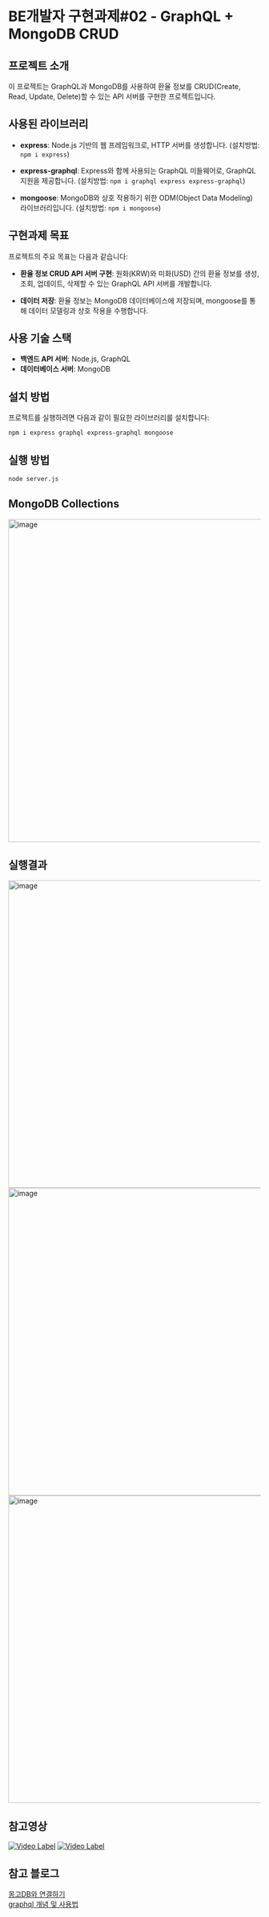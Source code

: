 # BE개발자 구현과제#02 - GraphQL + MongoDB CRUD

## 프로젝트 소개

이 프로젝트는 GraphQL과 MongoDB를 사용하여 환율 정보를 CRUD(Create, Read, Update, Delete)할 수 있는 API 서버를 구현한 프로젝트입니다.

## 사용된 라이브러리

- **express**: Node.js 기반의 웹 프레임워크로, HTTP 서버를 생성합니다. (설치방법: `npm i express`)

- **express-graphql**: Express와 함께 사용되는 GraphQL 미들웨어로, GraphQL 지원을 제공합니다. (설치방법: `npm i graphql express express-graphql`)

- **mongoose**: MongoDB와 상호 작용하기 위한 ODM(Object Data Modeling) 라이브러리입니다. (설치방법: `npm i mongoose`)

## 구현과제 목표

프로젝트의 주요 목표는 다음과 같습니다:

- **환율 정보 CRUD API 서버 구현**: 원화(KRW)와 미화(USD) 간의 환율 정보를 생성, 조회, 업데이트, 삭제할 수 있는 GraphQL API 서버를 개발합니다.

- **데이터 저장**: 환율 정보는 MongoDB 데이터베이스에 저장되며, mongoose를 통해 데이터 모델링과 상호 작용을 수행합니다.

## 사용 기술 스택

- **백엔드 API 서버**: Node.js, GraphQL
- **데이터베이스 서버**: MongoDB

## 설치 방법

프로젝트를 실행하려면 다음과 같이 필요한 라이브러리를 설치합니다:

```bash
npm i express graphql express-graphql mongoose
```

## 실행 방법

```bash
node server.js
```



## MongoDB Collections
<img width="644" alt="image" src="https://github.com/pang-pangho/starbucks/assets/128563719/2d27ac20-314c-40f6-b209-25e39ae01eaf">

## 실행결과
<img width="613" alt="image" src="https://github.com/pang-pangho/starbucks/assets/128563719/9da4d0d4-59c8-47a7-ba4b-40aee8e06b5d">
<img width="613" alt="image" src="https://github.com/pang-pangho/starbucks/assets/128563719/84658f75-54e8-4922-9a7e-6fd8451f922a">
<img width="613" alt="image" src="https://github.com/pang-pangho/starbucks/assets/128563719/b49f6dd7-1f6b-4951-a92a-cb3723142e28">


## 참고영상

[![Video Label](http://img.youtube.com/vi/EkWI6Ru8lFQ/0.jpg)](https://youtu.be/EkWI6Ru8lFQ)
[![Video Label](http://img.youtube.com/vi/pTm5E3jcOeY/0.jpg)](https://youtu.be/pTm5E3jcOeY)

## 참고 블로그
[몽고DB와 연결하기](https://jin-co.tistory.com/130) <br>
[graphql 개념 및 사용법](https://velog.io/@party3205/GraphQL-%EA%B0%9C%EB%85%90-%EC%82%AC%EC%9A%A9%EB%B2%95-%EC%A0%95%EB%A6%AC)

